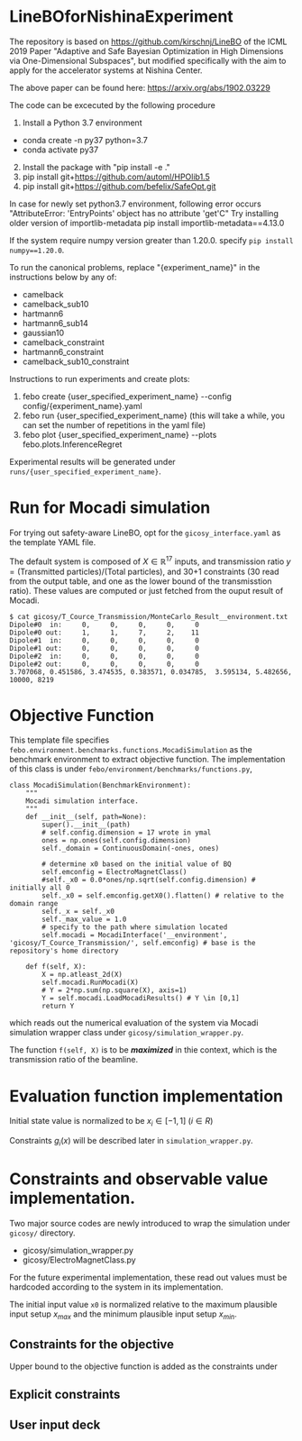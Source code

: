 # LineBOforNishinaExperiment


The repository is based on https://github.com/kirschnj/LineBO of the ICML 2019 Paper
"Adaptive and Safe Bayesian Optimization in High Dimensions via One-Dimensional Subspaces", but modified specifically with the aim to apply for the accelerator systems at Nishina Center.

The above paper can be found here: https://arxiv.org/abs/1902.03229

The code can be excecuted by the following procedure

1. Install a Python 3.7 environment
* conda create -n py37 python=3.7
* conda activate py37
2. Install the package with "pip install -e ."
3. pip install git+https://github.com/automl/HPOlib1.5
4. pip install git+https://github.com/befelix/SafeOpt.git

In case for newly set python3.7 environment, following error occurs
"AttributeError: 'EntryPoints' object has no attribute 'get'C"
Try installing older version of importlib-metadata
pip install importlib-metadata==4.13.0

If the system require numpy version greater than 1.20.0. specify `pip install numpy==1.20.0`.

To run the canonical problems, replace "{experiment_name}" in the instructions below by any of:

* camelback
* camelback_sub10
* hartmann6
* hartmann6_sub14
* gaussian10
* camelback_constraint
* hartmann6_constraint
* camelback_sub10_constraint

Instructions to run experiments and create plots:

1. febo create {user_specified_experiment_name} --config config/{experiment_name}.yaml
2. febo run {user_specified_experiment_name}
                (this will take a while, you can set the number of repetitions in the yaml file)
3. febo plot {user_specified_experiment_name} --plots febo.plots.InferenceRegret

Experimental results will be generated under `runs/{user_specified_experiment_name}`. 

# Run for Mocadi simulation
For trying out safety-aware LineBO, opt for the `gicosy_interface.yaml` as the template YAML file. 

The default system is composed of $X \in \mathbb{R}^{17}$ inputs, and transmission ratio 
$y=(\mathrm {Transmitted\ particles })/(\mathrm{Total \ particles})$, and 30+1 constraints (30 read from the output table, and one as the lower bound of the transmisstion ratio).
These values are computed or just fetched from the ouput result of Mocadi. 

```
$ cat gicosy/T_Cource_Transmission/MonteCarlo_Result__environment.txt
Dipole#0  in:     0,     0,     0,     0,     0
Dipole#0 out:     1,     1,     7,     2,    11
Dipole#1  in:     0,     0,     0,     0,     0
Dipole#1 out:     0,     0,     0,     0,     0
Dipole#2  in:     0,     0,     0,     0,     0
Dipole#2 out:     0,     0,     0,     0,     0
3.707068, 0.451586, 3.474535, 0.383571, 0.034785,  3.595134, 5.482656, 10000, 8219
```


# Objective Function
This template file specifies `febo.environment.benchmarks.functions.MocadiSimulation` as the benchmark environment to extract objective function. 
The implementation of this class is under `febo/environment/benchmarks/functions.py`, 

```
class MocadiSimulation(BenchmarkEnvironment):
    """
    Mocadi simulation interface.
    """
    def __init__(self, path=None):
        super().__init__(path)
        # self.config.dimension = 17 wrote in ymal
        ones = np.ones(self.config.dimension)
        self._domain = ContinuousDomain(-ones, ones)

        # determine x0 based on the initial value of BQ 
        self.emconfig = ElectroMagnetClass() 
        #self._x0 = 0.0*ones/np.sqrt(self.config.dimension) # initially all 0
        self._x0 = self.emconfig.getX0().flatten() # relative to the domain range
        self._x = self._x0
        self._max_value = 1.0
        # specify to the path where simulation located
        self.mocadi = MocadiInterface('__environment', 'gicosy/T_Cource_Transmission/', self.emconfig) # base is the repository's home directory

    def f(self, X):
        X = np.atleast_2d(X)
        self.mocadi.RunMocadi(X)
        # Y = 2*np.sum(np.square(X), axis=1)
        Y = self.mocadi.LoadMocadiResults() # Y \in [0,1]
        return Y
```

which reads out the numerical evaluation of the system via Mocadi simulation wrapper class under `gicosy/simulation_wrapper.py`.

The function `f(self, X)` is to be ***maximized*** in thie context, which is the transmission ratio of the beamline.

# Evaluation function implementation

Initial state value is normalized to be $x_i \in [-1,1] \ (i \in R)$

Constraints $g_i(x)$ will be described later in `simulation_wrapper.py`.


# Constraints and observable value implementation. 
Two major source codes are newly introduced to wrap the simulation under `gicosy/` directory.

* gicosy/simulation_wrapper.py 
* gicosy/ElectroMagnetClass.py 

For the future experimental implementation, these read out values must be hardcoded according to the system in its implementation.

The initial input value `x0` is normalized relative to the maximum plausible input setup $x_{max}$ and the minimum plausible input setup $x_{min}$.

## Constraints for the objective
Upper bound to the objective function is added as the constraints under 

## Explicit constraints

## User input deck

